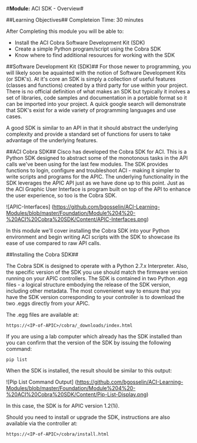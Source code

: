 #**Module:** ACI SDK - Overview#


##Learning Objectives##
Completeion Time: 30 minutes

After Completing this module you will be able to:
- Install the ACI Cobra Software Development Kit (SDK)
- Create a simple Python program/script using the Cobra SDK
- Know where to find additional resources for working with the SDK

##Software Development Kit (SDK)##
For those newer to programming, you will likely soon be aquainted with the notion of Software Development Kits (or SDK's).  At it's core an SDK is simply a collection of useful features (classes and functions) created by a third party for use within your project. There is no official definition of what makes an SDK but typically it inolves a set of libraries, code samples and documentation in a portable format so it can be imported into your project. A quick google search will demonstrate that SDK's exist for a wide variety of programming languages and use cases.

A good SDK is similar to an API in that it should abstract the underlying complexity and provide a standard set of functions for users to take advantage of the underlying features.


##ACI Cobra SDK##
Cisco has developed the Cobra SDK for ACI.  This is a Python SDK designed to abstract some of the monotonous tasks in the API calls we've been using for the last few modules.  The SDK provides functions to login, configure and troubleshoot ACI - making it simpler to write scripts and programs for the APIC.  The underlying functionality in the SDK leverages the APIC API just as we have done up to this point. Just as the ACI Graphic User Interface is program built on top of the API to enhance the user experience, so too is the Cobra SDK.

![APIC-Interfaces] (https://github.com/bgosselin/ACI-Learning-Modules/blob/master/Foundation/Module%204%20-%20ACI%20Cobra%20SDK/Content/APIC-Interfaces.png) 

In this module we'll cover installing the Cobra SDK into your Python environment and begin writing ACI scripts with the SDK to showcase its ease of use compared to raw API calls. 

##Installing the Cobra SDK##

The Cobra SDK is designed to operate with a Python 2.7.x Interpreter. Also, the specific version of the SDK you use should match the firmware version running on your APIC controllers.  The SDK is contained in two Python .egg files -  a logical structure embodying the release of the SDK version, including other metadata.  The most convenienet way to ensure that you have the SDK version corresponding to your controller is to download the two .eggs directly from your APIC.

The .egg files are available at:
```
https://<IP-of-APIC>/cobra/_downloads/index.html
```  

If you are using a lab computer which already has the SDK installed than you can confirm that the version of the SDK by issuing the following command:
```
pip list
```

When the SDK is installed, the result should be similar to this output:

![Pip List Command Output] (https://github.com/bgosselin/ACI-Learning-Modules/blob/master/Foundation/Module%204%20-%20ACI%20Cobra%20SDK/Content/Pip-List-Display.png) 

In this case, the SDK is for APIC version 1.2(1i).

Should you need to install or upgrade the SDK, instructions are also available via the controller at:

```
https://<IP-of-APIC>/cobra/install.html
``` 

